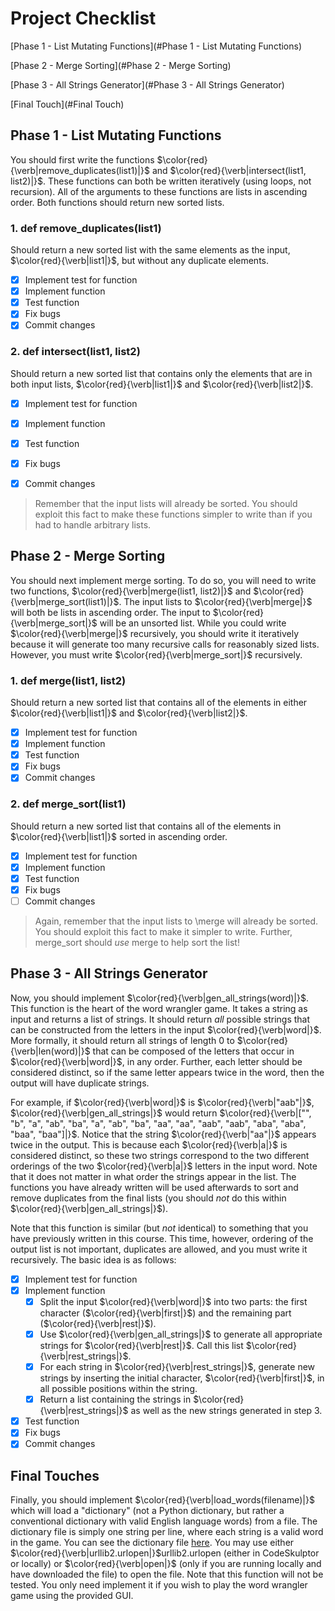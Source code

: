 # Project Checklist

[Phase 1 - List Mutating Functions](#Phase 1 - List Mutating Functions)

[Phase 2 -  Merge Sorting](#Phase 2 -  Merge Sorting)

[Phase 3 - All Strings Generator](#Phase 3 - All Strings Generator)

[Final Touch](#Final Touch)

## Phase 1 - List Mutating Functions

You should first write the functions $\color{red}{\verb|remove_duplicates(list1)|}$ and $\color{red}{\verb|intersect(list1, list2)|}$. These functions can both be written iteratively (using loops, not recursion). All of the arguments to these functions are lists in ascending order. Both functions should return new sorted lists.

### 1. def remove_duplicates(list1)

Should return a new sorted list with the same elements as the input, $\color{red}{\verb|list1|}$, but without any duplicate elements.

- [x] Implement test for function
- [x] Implement function
- [x] Test function
- [x] Fix bugs
- [x] Commit changes

### 2. def intersect(list1, list2)

 Should return a new sorted list that contains only the elements that are in both input lists, $\color{red}{\verb|list1|}$ and $\color{red}{\verb|list2|}$.

- [x] Implement test for function
- [x] Implement function
- [x] Test function
- [x] Fix bugs
- [x] Commit changes



> Remember that the input lists will already be sorted. You should exploit this fact to make these functions simpler to write than if you had to handle arbitrary lists.

## Phase 2 -  Merge Sorting

You should next implement merge sorting. To do so, you will need to write two functions, $\color{red}{\verb|merge(list1, list2)|}$ and $\color{red}{\verb|merge_sort(list1)|}$. The input lists to $\color{red}{\verb|merge|}$ will both be lists in ascending order. The input to $\color{red}{\verb|merge_sort|}$ will be an unsorted list. While you could write $\color{red}{\verb|merge|}$ recursively, you should write it iteratively because it will generate too many recursive calls for reasonably sized lists. However, you must write $\color{red}{\verb|merge_sort|}$ recursively.

### 1. def merge(list1, list2)

Should return a new sorted list that contains all of the elements in either $\color{red}{\verb|list1|}$ and $\color{red}{\verb|list2|}$.

- [x] Implement test for function
- [x] Implement function
- [x] Test function
- [x] Fix bugs
- [x] Commit changes

### 2. def merge_sort(list1)

Should return a new sorted list that contains all of the elements in $\color{red}{\verb|list1|}$ sorted in ascending order.

- [x] Implement test for function
- [x] Implement function
- [x] Test function
- [x] Fix bugs
- [ ] Commit changes

> Again, remember that the input lists to \merge will already be sorted. You should exploit this fact to make it simpler to write. Further, merge_sort should *use* merge to help sort the list!



## Phase 3 - All Strings Generator

Now, you should implement $\color{red}{\verb|gen_all_strings(word)|}$. This function is the heart of the word wrangler game. It takes a string as input and returns a list of strings. It should return *all* possible strings that can be constructed from the letters in the input $\color{red}{\verb|word|}$. More formally, it should return all strings of length 0 to $\color{red}{\verb|len(word)|}$ that can be composed of the letters that occur in $\color{red}{\verb|word|}$, in any order. Further, each letter should be considered distinct, so if the same letter appears twice in the word, then the output will have duplicate strings.

For example, if $\color{red}{\verb|word|}$ is $\color{red}{\verb|"aab"|}$, $\color{red}{\verb|gen_all_strings|}$ would return $\color{red}{\verb|["", "b", "a", "ab", "ba", "a", "ab", "ba", "aa", "aa", "aab", "aab", "aba", "aba", "baa", "baa"]|}$. Notice that the string $\color{red}{\verb|"aa"|}$ appears twice in the output. This is because each $\color{red}{\verb|a|}$ is considered distinct, so these two strings correspond to the two different orderings of the two $\color{red}{\verb|a|}$ letters in the input word. Note that it does not matter in what order the strings appear in the list. The functions you have already written will be used afterwards to sort and remove duplicates from the final lists (you should *not* do this within $\color{red}{\verb|gen_all_strings|}$).

Note that this function is similar (but *not* identical) to something that you have previously written in this course. This time, however, ordering of the output list is not important, duplicates are allowed, and you must write it recursively. The basic idea is as follows:

- [x] Implement test for function
- [x] Implement function
  - [x] Split the input $\color{red}{\verb|word|}$ into two parts: the first character ($\color{red}{\verb|first|}$) and the remaining part ($\color{red}{\verb|rest|}$).
  - [x] Use $\color{red}{\verb|gen_all_strings|}$ to generate all appropriate strings for $\color{red}{\verb|rest|}$. Call this list $\color{red}{\verb|rest_strings|}$.
  - [x] For each string in $\color{red}{\verb|rest_strings|}$, generate new strings by inserting the initial character, $\color{red}{\verb|first|}$, in all possible positions within the string.
  - [x] Return a list containing the strings in $\color{red}{\verb|rest_strings|}$ as well as the new strings generated in step 3.
- [x] Test function
- [x] Fix bugs
- [x] Commit changes

## Final Touches

Finally, you should implement $\color{red}{\verb|load_words(filename)|}$ which will load a "dictionary" (not a Python dictionary, but rather a conventional dictionary with valid English language words) from a file. The dictionary file is simply one string per line, where each string is a valid word in the game. You can see the dictionary file [here](http://codeskulptor-assets.commondatastorage.googleapis.com/assets_scrabble_words3.txt). You may use either $\color{red}{\verb|urllib2.urlopen|}$urllib2.urlopen (either in CodeSkulptor or locally) or $\color{red}{\verb|open|}$ (only if you are running locally and have downloaded the file) to open the file. Note that this function will not be tested. You only need implement it if you wish to play the word wrangler game using the provided GUI.